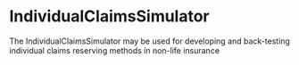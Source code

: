 # IndividualClaimsSimulator
The IndividualClaimsSimulator may be used for developing and back-testing individual claims reserving methods in non-life insurance
